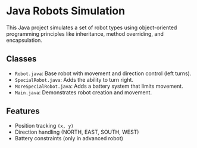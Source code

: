 # Java Robots Simulation

This Java project simulates a set of robot types using object-oriented programming principles like inheritance, method overriding, and encapsulation.

## Classes

- `Robot.java`: Base robot with movement and direction control (left turns).
- `SpecialRobot.java`: Adds the ability to turn right.
- `MoreSpecialRobot.java`: Adds a battery system that limits movement.
- `Main.java`: Demonstrates robot creation and movement.

## Features

- Position tracking `(x, y)`
- Direction handling (NORTH, EAST, SOUTH, WEST)
- Battery constraints (only in advanced robot)
